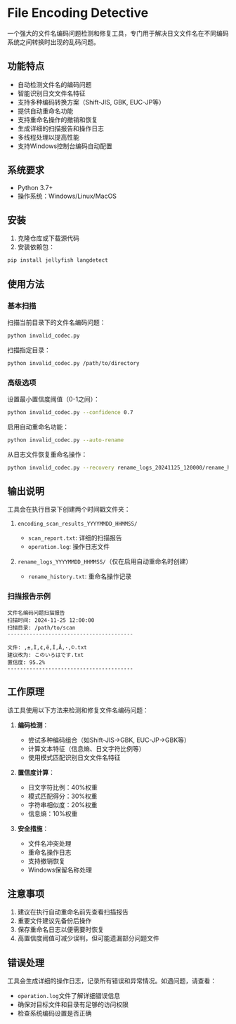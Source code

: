 # File Encoding Detective

一个强大的文件名编码问题检测和修复工具，专门用于解决日文文件名在不同编码系统之间转换时出现的乱码问题。

## 功能特点

- 自动检测文件名的编码问题
- 智能识别日文文件名特征
- 支持多种编码转换方案（Shift-JIS, GBK, EUC-JP等）
- 提供自动重命名功能
- 支持重命名操作的撤销和恢复
- 生成详细的扫描报告和操作日志
- 多线程处理以提高性能
- 支持Windows控制台编码自动配置

## 系统要求

- Python 3.7+
- 操作系统：Windows/Linux/MacOS

## 安装

1. 克隆仓库或下载源代码
2. 安装依赖包：

```bash
pip install jellyfish langdetect
```

## 使用方法

### 基本扫描

扫描当前目录下的文件名编码问题：

```bash
python invalid_codec.py
```

扫描指定目录：

```bash
python invalid_codec.py /path/to/directory
```

### 高级选项

设置最小置信度阈值（0-1之间）：

```bash
python invalid_codec.py --confidence 0.7
```

启用自动重命名功能：

```bash
python invalid_codec.py --auto-rename
```

从日志文件恢复重命名操作：

```bash
python invalid_codec.py --recovery rename_logs_20241125_120000/rename_history.txt --reverse
```

## 输出说明

工具会在执行目录下创建两个时间戳文件夹：

1. `encoding_scan_results_YYYYMMDD_HHMMSS/`
   - `scan_report.txt`: 详细的扫描报告
   - `operation.log`: 操作日志文件

2. `rename_logs_YYYYMMDD_HHMMSS/`（仅在启用自动重命名时创建）
   - `rename_history.txt`: 重命名操作记录

### 扫描报告示例

```
文件名编码问题扫描报告
扫描时间: 2024-11-25 12:00:00
扫描目录: /path/to/scan
----------------------------------------

文件: ‚±‚Ì‚¢‚ë‚Í‚Å‚·‚©.txt
建议改为: このいろはです.txt
置信度: 95.2%
----------------------------------------
```

## 工作原理

该工具使用以下方法来检测和修复文件名编码问题：

1. **编码检测**：
   - 尝试多种编码组合（如Shift-JIS->GBK, EUC-JP->GBK等）
   - 计算文本特征（信息熵、日文字符比例等）
   - 使用模式匹配识别日文文件名特征

2. **置信度计算**：
   - 日文字符比例：40%权重
   - 模式匹配得分：30%权重
   - 字符串相似度：20%权重
   - 信息熵：10%权重

3. **安全措施**：
   - 文件名冲突处理
   - 重命名操作日志
   - 支持撤销恢复
   - Windows保留名称处理

## 注意事项

1. 建议在执行自动重命名前先查看扫描报告
2. 重要文件建议先备份后操作
3. 保存重命名日志以便需要时恢复
4. 高置信度阈值可减少误判，但可能遗漏部分问题文件

## 错误处理

工具会生成详细的操作日志，记录所有错误和异常情况。如遇问题，请查看：
- `operation.log`文件了解详细错误信息
- 确保对目标文件和目录有足够的访问权限
- 检查系统编码设置是否正确

